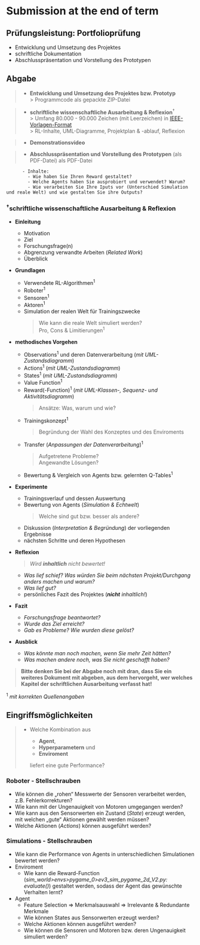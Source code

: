 # Submission at the end of term

## Prüfungsleistung: Portfolioprüfung

* Entwicklung und Umsetzung des Projektes
* schriftliche Dokumentation
* Abschlusspräsentation und Vorstellung des Prototypen


## Abgabe

> * **Entwicklung und Umsetzung des Projektes bzw. Prototyp**  
    \> Programmcode als gepackte ZIP-Datei

> * **schriftliche wissenschaftliche Ausarbeitung & Reflexion**<sup>†</sup>  
    \> Umfang 80.000 - 90.000 Zeichen (mit Leerzeichen) in [IEEE-Vorlagen-Format](http://www.ieee.org/conferences/publishing/templates.html)  
    \> RL-Inhalte, UML-Diagramme, Projektplan & -ablauf, Reflexion  

> * **Demonstrationsvideo**

> * **Abschlusspräsentation und Vorstellung des Prototypen** (als PDF-Datei)
> als PDF-Datei

          - Inhalte:
            - Wie haben Sie Ihren Reward gestaltet?
            - Welche Agents haben Sie ausprobiert und verwendet? Warum?
            - Wie verarbeiten Sie Ihre Iputs vor (Unterschied Simulation und reale Welt) und wie gestalten Sie ihre Outputs?

### <sup>†</sup>schriftliche wissenschaftliche Ausarbeitung & Reflexion

* **Einleitung**
  * Motivation
  * Ziel
  * Forschungsfrage(n)
  * Abgrenzung verwandte Arbeiten (_Related Work_)
  * Überblick

* **Grundlagen**
  * Verwendete RL-Algorithmen<sup>1</sup>
  * Roboter<sup>1</sup>
  * Sensoren<sup>1</sup>
  * Aktoren<sup>1</sup>
  * Simulation der realen Welt für Trainingszwecke
    > Wie kann die reale Welt simuliert werden?  
    > Pro, Cons & Limitierungen<sup>1</sup>

* **methodisches Vorgehen**
  * Observations<sup>1</sup> und deren Datenverarbeitung (_mit UML-Zustandsdiagramm_)
  * Actions<sup>1</sup> (_mit UML-Zustandsdiagramm_)
  * States<sup>1</sup> (_mit UML-Zustandsdiagramm_)
  * Value Function<sup>1</sup>
  * Reward(-Function)<sup>1</sup>  (_mit UML-Klassen-, Sequenz- und Aktivitätsdiagramm_)
    > Ansätze: Was, warum und wie?
  * Trainingskonzept<sup>1</sup>
    > Begründung der Wahl des Konzeptes und des Enviroments
  * Transfer (_Anpassungen der Datenverarbeitung_)<sup>1</sup>
    > Aufgetretene Probleme?  
    > Angewandte Lösungen?
  * Bewertung & Vergleich von Agents bzw. gelernten Q-Tables<sup>1</sup>

* **Experimente**
  * Trainingsverlauf und dessen Auswertung
  * Bewertung von Agents (_Simulation & Echtwelt_)
    > Welche sind gut bzw. besser als andere?
  * Diskussion (_Interpretation & Begründung_) der vorliegenden Ergebnisse
  * nächsten Schritte und deren Hypothesen

* **Reflexion**
  > _Wird **inhaltlich** nicht bewertet!_
  * _Was lief schief? Was würden Sie beim nächsten Projekt/Durchgang anders machen und warum?_
  * _Was lief gut?_
  * persönliches Fazit des Projektes (_**nicht** inhaltlich!_)

* **Fazit**
  * _Forschungsfrage beantwortet?_
  * _Wurde das Ziel erreicht?_
  * _Gab es Probleme? Wie wurden diese gelöst?_

* **Ausblick**
  * _Was könnte man noch machen, wenn Sie mehr Zeit hätten?_
  * _Was machen andere noch, was Sie nicht geschafft haben?_

> __Bitte denken Sie bei der Abgabe noch mit dran, dass Sie ein weiteres Dokument mit abgeben, aus dem hervorgeht, wer welches Kapitel der schriftlichen Ausarbeitung verfasst hat!__

<sup>1</sup> _mit korrekten Quellenangaben_


## Eingriffsmöglichkeiten

> * Welche Kombination aus  
>   * **Agent**,  
>   * **Hyperparametern** und  
>   * **Enviroment**  
> 
>   liefert eine gute Performance?

### Roboter - Stellschrauben

* Wie können die „rohen“ Messwerte der Sensoren verarbeitet werden, z.B. Fehlerkorrekturen?
* Wie kann mit der Ungenauigkeit von Motoren umgegangen werden?
* Wie kann aus den Sensorwerten ein Zustand (_State_) erzeugt werden, mit welchen „gute“ Aktionen gewählt werden müssen?
* Welche Aktionen (_Actions_) können ausgeführt werden?

### Simulations - Stellschrauben

* Wie kann die Performance von Agents in unterschiedlichen Simulationen bewertet werden?
* Enviroment
  * Wie kann die Reward-Function (_sim_world>envs>pygame_0>ev3_sim_pygame_2d_V2.py: evaluate()_) gestaltet werden, sodass der Agent das gewünschte Verhalten lernt?
* Agent
  * Feature Selection => Merkmalsauswahl => Irrelevante & Redundante Merkmale
  * Wie können States aus Sensorwerten erzeugt werden?
  * Welche Aktionen können ausgeführt werden?
  * Wie können die Sensoren und Motoren bzw. deren Ungenauigkeit simuliert werden?
